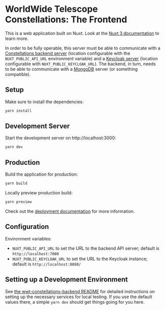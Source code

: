 # WorldWide Telescope Constellations: The Frontend

This is a web application built on Nuxt. Look at the [Nuxt 3
documentation](https://nuxt.com/docs/getting-started/introduction) to learn
more.

In order to be fully operable, this server must be able to communicate with a
[Constellations backend server][backend] (location configurable with the
`NUXT_PUBLIC_API_URL` environment variable) and a [Keycloak server][keycloak]
(location configurable with `NUXT_PUBLIC_KEYCLOAK_URL`). The backend, in turn,
needs to be able to communicate with a [MongoDB] server (or something
compatible).

[backend]: https://github.com/WorldWideTelescope/wwt-constellations-backend/
[keycloak]: https://www.keycloak.org/
[MongoDB]: https://www.mongodb.com/

## Setup

Make sure to install the dependencies:

```bash
yarn install
```


## Development Server

Start the development server on http://localhost:3000:

```bash
yarn dev
```


## Production

Build the application for production:

```bash
yarn build
```

Locally preview production build:

```bash
yarn preview
```

Check out the [deployment documentation](https://nuxt.com/docs/getting-started/deployment) for more information.


## Configuration

Environment variables:

- `NUXT_PUBLIC_API_URL` to set the URL to the backend API server; default
  is `http://localhost:7000`
- `NUXT_PUBLIC_KEYCLOAK_URL` to set the URL to the Keycloak instance; default
  is `http://localhost:8080/`


## Setting up a Development Environment

See [the wwt-constellations-backend README][1] for detailed instructions on
setting up the necessary services for local testing. If you use the default
values there, a simple `yarn dev` should get things going for you here.

[1]: https://github.com/WorldWideTelescope/wwt-constellations-backend/#readme
